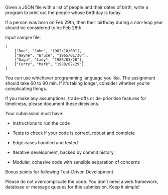 Given a JSON file with a list of people and their dates of birth, write a program to print out the people whose birthday is today.

If a person was born on Feb 29th, then their birthday during a non-leap year should be considered to be Feb 28th.

Input sample file:

```
[
    ["Doe", "John", "1982/10/08"],
    ["Wayne", "Bruce", "1965/01/30"],
    ["Gaga", "Lady", "1986/03/28"],
    ["Curry", "Mark", "1988/02/29"]
]
```

You can use whichever programming language you like. The assignment should take 60 to 90 min. If it’s taking longer, consider whether you’re complicating things.

If you make any assumptions, trade-offs or de-prioritise features for timeliness, please document these decisions.

Your submission must have:

* Instructions to run the code

* Tests to check if your code is correct, robust and complete

* Edge cases handled and tested

* Iterative development, backed by commit history

* Modular, cohesive code with sensible separation of concerns

Bonus points for following Test-Driven Development.

Please do not overcomplicate the code. You don’t need a web framework, database or message queues for this submission. Keep it simple!